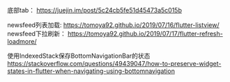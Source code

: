 底部tab：
https://juejin.im/post/5c24cb5fe51d45473a5c015b

newsfeed列表加载:
https://tomoya92.github.io/2019/07/16/flutter-listview/
newsfeed下拉刷新：
https://tomoya92.github.io/2019/07/17/flutter-refresh-loadmore/

使用IndexedStack保存BottomNavigationBar的状态
https://stackoverflow.com/questions/49439047/how-to-preserve-widget-states-in-flutter-when-navigating-using-bottomnavigation